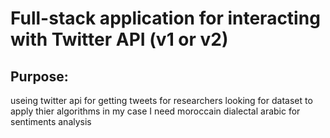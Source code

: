 # Full-stack application for interacting with Twitter API (v1 or v2)

## Purpose:
useing twitter api for getting tweets for researchers looking for dataset to apply thier algorithms in my case I need moroccain dialectal arabic for sentiments analysis 


